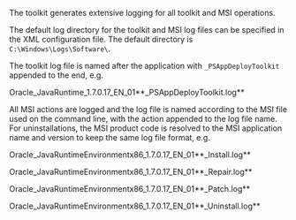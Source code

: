 The toolkit generates extensive logging for all toolkit and MSI operations.

The default log directory for the toolkit and MSI log files can be specified in the XML configuration file. The default directory is `C:\Windows\Logs\Software\`.

The toolkit log file is named after the application with `_PSAppDeployToolkit` appended to the end, e.g.

Oracle_JavaRuntime_1.7.0.17_EN_01**_PSAppDeployToolkit.log**

All MSI actions are logged and the log file is named according to the MSI file used on the command line, with the action appended to the log file name. For uninstallations, the MSI product code is resolved to the MSI application name and version to keep the same log file format, e.g.

Oracle_JavaRuntimeEnvironmentx86_1.7.0.17_EN_01**_Install.log**

Oracle_JavaRuntimeEnvironmentx86_1.7.0.17_EN_01**_Repair.log**

Oracle_JavaRuntimeEnvironmentx86_1.7.0.17_EN_01**_Patch.log**

Oracle_JavaRuntimeEnvironmentx86_1.7.0.17_EN_01**_Uninstall.log**
